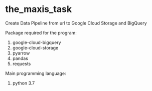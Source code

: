 # the_maxis_task
Create Data Pipeline from url to Google Cloud Storage and BigQuery

Package required for the program:
1. google-cloud-bigquery
2. google-cloud-storage
3. pyarrow
4. pandas
5. requests

Main programming language:
1. python 3.7
